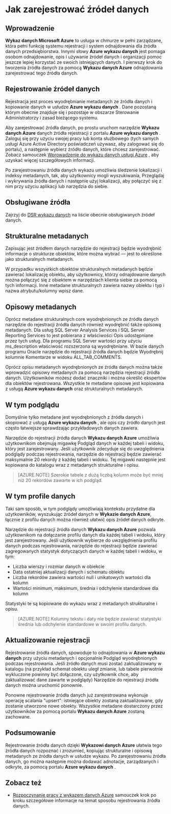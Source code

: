 <properties
   pageTitle="Jak zarejestrować źródeł danych | Microsoft Azure"
   description="Artykule wyróżnianie jak zarejestrować źródeł danych za pomocą wykazu danych Azure, łącznie z polami metadanych wyodrębnionych podczas rejestrowania."
   services="data-catalog"
   documentationCenter=""
   authors="steelanddata"
   manager="NA"
   editor=""
   tags=""/>
<tags
   ms.service="data-catalog"
   ms.devlang="NA"
   ms.topic="article"
   ms.tgt_pltfrm="NA"
   ms.workload="data-catalog"
   ms.date="10/04/2016"
   ms.author="maroche"/>


# <a name="how-to-register-data-sources"></a>Jak zarejestrować źródeł danych

## <a name="introduction"></a>Wprowadzenie
**Wykaz danych Microsoft Azure** to usługa w chmurze w pełni zarządzane, która pełni funkcję systemu rejestracji i system odnajdowania dla źródła danych przedsiębiorstwa. Innymi słowy **Azure wykazu danych** jest pomaga osobom odnajdowanie, opis i używanie źródeł danych i organizacji pomoc jeszcze lepiej korzystać ze swoich istniejących danych. I pierwszy krok do tworzenia źródła danych za pomocą **Wykazu danych Azure** odnajdowania zarejestrować tego źródła danych.
## <a name="registering-data-sources"></a>Rejestrowanie źródeł danych
Rejestracja jest proces wyodrębnianie metadanych ze źródła danych i kopiowanie danych w usłudze **Azure wykazu danych** . Dane pozostaną którym obecnie znajduje się i pozostaje w obszarze Sterowanie Administratorzy i zasad bieżącego systemu.

Aby zarejestrować źródła danych, po prostu uruchom narzędzie **Wykazu danych Azure** danych źródła rejestracji z portalu **Azure wykazu danych** . Zaloguj się przy użyciu swojej pracy lub konta służbowego (tych samych usługi Azure Active Directory poświadczeń używasz, aby zalogować się do portalu), a następnie wybierz źródło danych, które chcesz zarejestrować.
Zobacz samouczek [Wprowadzenie do wykazu danych usługi Azure](data-catalog-get-started.md) , aby uzyskać więcej szczegółowych informacji.

Po zarejestrowaniu źródła danych wykazu umożliwia śledzenie lokalizacji i indeksy metadanych, tak, aby użytkownicy mogli wyszukiwania, Przeglądaj i wykrywania źródła danych i następnie użyj lokalizacji, aby połączyć się z nim przy użyciu aplikacji lub narzędzia do siebie.

## <a name="sources-supported"></a>Obsługiwane źródła
Zajrzyj do [DSR wykazu danych](data-catalog-dsr.md) na liście obecnie obsługiwanych źródeł danych.
<br/>


## <a name="structural-metadata"></a>Strukturalne metadanych
Zapisując jest źródłem danych narzędzie do rejestracji będzie wyodrębnić informacje o strukturze obiektów, które można wybrać — jest to określone jako strukturalnych metadanych.

W przypadku wszystkich obiektów strukturalnych metadanych będzie zawierać lokalizację obiektu, aby użytkownicy, którzy odnajdowanie danych można połączyć się z obiektem w narzędziach klienta siebie za pomocą tych informacji. Inne metadane strukturalnych zawiera nazwy obiektu i typ i nazwa atrybutu/kolumny wpisz dane.

## <a name="descriptive-metadata"></a>Opisowy metadanych
Oprócz metadane strukturalnych core wyodrębnionych ze źródła danych narzędzie do rejestracji źródła danych również wyodrębnić także opisową metadanych. Dla usług SQL Server Analysis Services i SQL Server Reporting Services to jest pobierana z właściwości Opis udostępniane przez tych usług. Dla programu SQL Server wartości przy użyciu ms_description właściwość rozszerzona są wyodrębniane. W bazie danych programu Oracle narzędzie do rejestracji źródła danych będzie Wyodrębnij kolumnie Komentarze w widoku ALL_TAB_COMMENTS.

Oprócz opisu metadanych wyodrębnionych ze źródła danych można także wprowadzić opisowy metadanych za pomocą narzędzia rejestracji źródła danych. Użytkowników możesz dodać znaczniki i można określić ekspertów dla obiektów rejestrowana. Wszystkie te metadane opisowe jest kopiowana z usługą **Azure wykazu danych** oraz strukturalnych metadanych.

## <a name="including-previews"></a>W tym podglądu

Domyślnie tylko metadane jest wyodrębnionych z źródła danych i skopiować z usługą **Azure wykazu danych** , ale opis czy źródło danych jest często łatwiejsze sprawdzając przykładowych danych zawiera.

Narzędzie do rejestracji źródła danych **Wykazu danych Azure** umożliwia użytkownikom obejmują migawkę Podgląd danych w każdej tabeli i widoku, który jest zarejestrowany. Jeśli użytkownik zdecyduje się do uwzględnienia podglądy podczas rejestrowania, narzędzie do rejestracji będzie zawierać maksymalnie 20 rekordy z każdej tabeli i widoku. Tej migawki następnie jest kopiowana do katalogu wraz z metadanych strukturalne i opisu.


> [AZURE.NOTE]  Szerokie tabele z dużą liczbą kolumn może być mniej niż 20 rekordów zawarte w ich podgląd.


## <a name="including-data-profiles"></a>W tym profile danych

Taki sam sposób, w tym podglądy umożliwiają kontekstu przydatne dla użytkowników, wyszukując źródeł danych w **Wykazie danych Azure**, łącznie z profilu danych można również ułatwić opis źródeł danych odkryte.

Narzędzie do rejestracji źródła danych **Wykazu danych Azure** pozwala użytkownikom na dołączanie profilu danych dla każdej tabeli i widoku, który jest zarejestrowany. Jeśli użytkownik wybierze do uwzględnienia profilu danych podczas rejestrowania, narzędzie do rejestracji będzie zawierać zagregowanych statystyk dotyczących danych w każdej tabeli i widoku, w tym:

* Liczba wierszy i rozmiar danych w obiekcie
* Data ostatniej aktualizacji danych i schematu obiektu
* Liczba rekordów zawiera wartości null i unikatowych wartości dla kolumn
* Wartości minimum, maksimum, średnia i odchylenie standardowe dla kolumn

Statystyki te są kopiowane do wykazu wraz z metadanych strukturalne i opisu.

> [AZURE.NOTE]  Kolumny tekstu i daty nie będzie zawierać statystyki średnia lub odchylenie standardowe w swoim profilu danych.

## <a name="updating-registrations"></a>Aktualizowanie rejestracji

Rejestrowanie źródła danych, spowoduje to odnajdowania w **Azure wykazu danych** przy użyciu metadanych i opcjonalnie Podgląd wyodrębnionych podczas rejestrowania. Jeśli źródło danych musi zostać zaktualizowany w katalogu (na przykład schemat obiektu uległ zmianie, lub tabele pierwotnie wykluczone powinny być dołączone, czy użytkownik chce, aby zaktualizować dane zawarte w podglądy) Narzędzie do rejestracji źródła danych można uruchomić ponownie.

Ponowne rejestrowanie źródła danych już zarejestrowana wykonuje operację scalania "upsert": istniejące obiekty zostaną zaktualizowane, gdy zostanie utworzone nowe obiekty. Wszystkie metadane dostarczony przez użytkowników za pomocą portalu **Wykazu danych Azure** zostaną zachowane.

## <a name="summary"></a>Podsumowanie
Rejestrowanie źródła danych dzięki **Wykazowi danych Azure** ułatwia tego źródła danych rozpoznać i zrozumieć, kopiując strukturalne i opisową metadanych ze źródła danych w usłudze wykazu. Po zarejestrowaniu źródła danych, go można następnie można dodawać adnotacje, zarządzanych i odkryte, za pomocą portalu **Azure wykazu danych** .

## <a name="see-also"></a>Zobacz też
- [Rozpoczynanie pracy z wykazem danych Azure](data-catalog-get-started.md) samouczek krok po kroku szczegółowe informacje na temat sposobu rejestrowania źródła danych.
